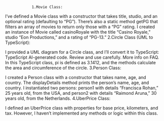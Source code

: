                 1.Movie Class:

I’ve defined a Movie class with a constructor that takes title, studio, and an optional rating (defaulting to “PG”).
There’s also a static method getPG that filters an array of movies to return only those with a “PG” rating.
I created an instance of Movie called casinoRoyale with the title “Casino Royale,” studio “Eon Productions,” and a rating of “PG-13.”
        2.Circle Class (UML to TypeScript):
        
I provided a UML diagram for a Circle class, and I’ll convert it to TypeScript:
TypeScript
AI-generated code. Review and use carefully. More info on FAQ.
In this TypeScript class, pi is defined as 3.1412, and the methods calculate the area and circumference of the circle.
        3.Person Class:
        
I created a Person class with a constructor that takes name, age, and country.
The displayDetails method prints the person’s name, age, and country.
I instantiated two persons: person1 with details “Francisca Rohan,” 25 years old, from the USA, and person2 with details “Raimond Aruna,” 30 years old, from the Netherlands.
      4.UberPrice Class:
      
I defined an UberPrice class with properties for base price, kilometers, and tax.
However, I  haven’t implemented any methods or logic within this class.
